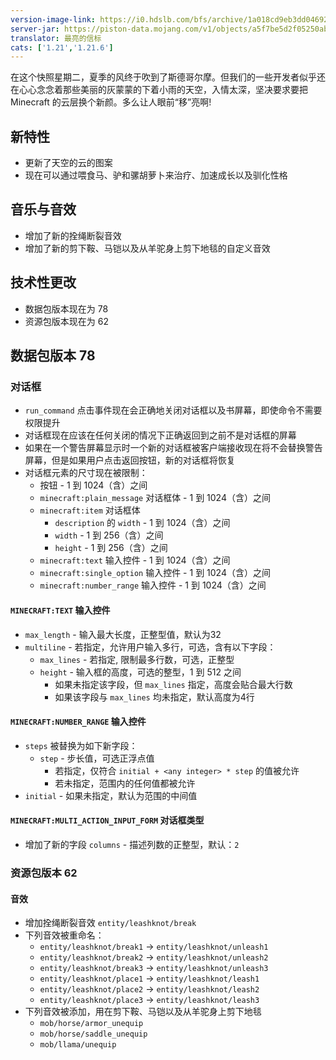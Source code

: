 ```yaml
---
version-image-link: https://i0.hdslb.com/bfs/archive/1a018cd9eb3dd046921b8adf7393e88774c4f823.png
server-jar: https://piston-data.mojang.com/v1/objects/a5f7be5d2f05250abfc49639a26f399b8a8ebb61/server.jar
translator: 最亮的信标
cats: ['1.21','1.21.6']
---
```

在这个快照星期二，夏季的风终于吹到了斯德哥尔摩。但我们的一些开发者似乎还在心心念念着那些美丽的灰蒙蒙的下着小雨的天空，入情太深，坚决要求要把 Minecraft 的云层换个新颜。多么让人眼前“移”亮啊!

## 新特性
* 更新了天空的云的图案
* 现在可以通过喂食马、驴和骡胡萝卜来治疗、加速成长以及驯化性格

## 音乐与音效
* 增加了新的拴绳断裂音效
* 增加了新的剪下鞍、马铠以及从羊驼身上剪下地毯的自定义音效

## 技术性更改
* 数据包版本现在为 78
* 资源包版本现在为 62

## 数据包版本 78
### 对话框

* `run_command` 点击事件现在会正确地关闭对话框以及书屏幕，即使命令不需要权限提升
* 对话框现在应该在任何关闭的情况下正确返回到之前不是对话框的屏幕
* 如果在一个警告屏幕显示时一个新的对话框被客户端接收现在将不会替换警告屏幕，但是如果用户点击返回按钮，新的对话框将恢复
* 对话框元素的尺寸现在被限制：
    * 按钮 - 1 到 1024（含）之间
    * `minecraft:plain_message` 对话框体 - 1 到 1024（含）之间
    * `minecraft:item` 对话框体
        * `description` 的 `width` - 1 到 1024（含）之间
        * `width` - 1 到 256（含）之间
        * `height` - 1 到 256（含）之间
    * `minecraft:text` 输入控件 - 1 到 1024（含）之间
    * `minecraft:single_option` 输入控件 - 1 到 1024（含）之间
    * `minecraft:number_range` 输入控件 - 1 到 1024（含）之间

#### `MINECRAFT:TEXT` 输入控件
* `max_length` - 输入最大长度，正整型值，默认为32
* `multiline` - 若指定，允许用户输入多行，可选，含有以下字段：
    * `max_lines` - 若指定, 限制最多行数，可选，正整型
    * `height` - 输入框的高度，可选的整型，1 到 512 之间
        * 如果未指定该字段，但 `max_lines` 指定，高度会贴合最大行数
        * 如果该字段与 `max_lines` 均未指定，默认高度为4行

#### `MINECRAFT:NUMBER_RANGE` 输入控件
* `steps` 被替换为如下新字段：
    * `step` - 步长值，可选正浮点值
        * 若指定，仅符合 `initial + <any integer> * step` 的值被允许
        * 若未指定，范围内的任何值都被允许
* `initial` - 如果未指定，默认为范围的中间值

#### `MINECRAFT:MULTI_ACTION_INPUT_FORM` 对话框类型
* 增加了新的字段 `columns` - 描述列数的正整型，默认：`2`

### 资源包版本 62
#### 音效
* 增加拴绳断裂音效 `entity/leashknot/break`
* 下列音效被重命名：
    * `entity/leashknot/break1` -> `entity/leashknot/unleash1`
    * `entity/leashknot/break2` -> `entity/leashknot/unleash2`
    * `entity/leashknot/break3` -> `entity/leashknot/unleash3`
    * `entity/leashknot/place1` -> `entity/leashknot/leash1`
    * `entity/leashknot/place2` -> `entity/leashknot/leash2`
    * `entity/leashknot/place3` -> `entity/leashknot/leash3`
* 下列音效被添加，用在剪下鞍、马铠以及从羊驼身上剪下地毯
    * `mob/horse/armor_unequip`
    * `mob/horse/saddle_unequip`
    * `mob/llama/unequip`
